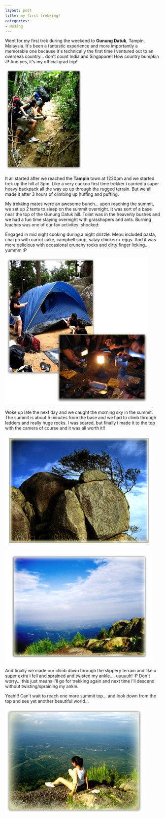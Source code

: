 ```yaml
---
layout: post
title: my first trekking!
categories:
- Musing
---
```



Went for my first trek during the weekend to **Gunung Datuk**, Tampin, Malaysia. It's been a fantastic experience and more importantly a memorable one because it's technically the first time i ventured out to an overseas country... don't count India and Singapore!! How country bumpkin :P And yes, it's my official grad trip!

![](/img/datuk41.jpg)

It all started after we reached the **Tampin** town at 1230pm and we started trek up the hill at 3pm. Like a very cuckoo first time trekker i carried a super heavy backpack all the way up up through the rugged terrain. But we all made it after 3 hours of climbing up huffing and puffing.

My trekking mates were an awesome bunch... upon reaching the summit, we set up 2 tents to sleep on the summit overnight. It was sort of a base near the top of the Gunung Datuk hill. Toilet was in the heavenly bushes and we had a fun time staying overnight with grasshopers and ants. Burning leaches was one of our fav activites :shocked:

Engaged in mid night cooking during a night drizzle. Menu included pasta, chai po with carrot cake, campbell soup, satay chicken + eggs. And it was more delicious with occasional crunchy rocks and dirty finger licking... yummm :P

![](/img/datk6.jpg)

Woke up late the next day and we caught the morning sky in the summit. The summit is about 5 minutes from the base and we had to climb through ladders and really huge rocks. I was scared, but finally i made it to the top with the camera of course and it was all worth it!! 

![](/img/datuk2.jpg)

![](/img/datuk3.jpg)

And finally we made our climb down through the slippery terrain and like a super extra i fell and sprained and twisted my ankle.... uuuuuh! :P Don't worry... this just means i'll go for trekking again and next time i'll descend without twisting/spraining my ankle.

Yeah!!! Can't wait to reach one more summit top... and look down from the top and see yet another beautiful world...

![](/img/datuk8.jpg)
